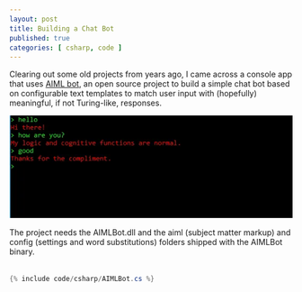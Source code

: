 ```yaml
---
layout: post
title: Building a Chat Bot
published: true
categories: [ csharp, code ]
---
```


Clearing out some old projects from years ago, I came across a console app that uses <a href="http://sourceforge.net/projects/aimlbot">AIML bot</a>, 
an open source project to build a simple chat bot based on configurable text templates to match user input with (hopefully) 
meaningful, if not Turing-like, responses.

<img src="/img/posts/building-an-aiml-chatbot/chat.webp" alt="chat bot" />

The project needs the AIMLBot.dll and the aiml (subject matter markup) and config (settings and word substitutions) folders shipped 
with the AIMLBot binary.

```csharp

{% include code/csharp/AIMLBot.cs %}

```

